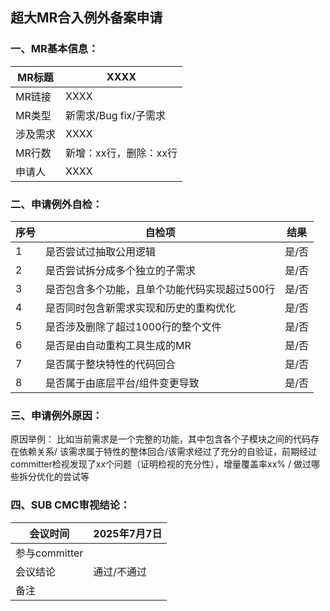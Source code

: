 ## 超大MR合入例外备案申请
### 一、MR基本信息：
| MR标题  | XXXX |
|---|---|
| MR链接  | XXXX |
| MR类型  | 新需求/Bug fix/子需求 |
| 涉及需求  | XXXX |
| MR行数  | 新增：xx行，删除：xx行 |
| 申请人  | XXXX |

### 二、申请例外自检：
| 序号  | 自检项 | 结果 |
|---|---|---|
| 1  | 是否尝试过抽取公用逻辑 | 是/否 |
| 2  | 是否尝试拆分成多个独立的子需求 | 是/否 |
| 3  | 是否包含多个功能，且单个功能代码实现超过500行 | 是/否 |
| 4  | 是否同时包含新需求实现和历史的重构优化 | 是/否 |
| 5  | 是否涉及删除了超过1000行的整个文件 | 是/否 |
| 6  | 是否是由自动重构工具生成的MR | 是/否 |
| 7  | 是否属于整块特性的代码回合 | 是/否 |
| 8  | 是否属于由底层平台/组件变更导致 | 是/否 |

### 三、申请例外原因：

原因举例：
比如当前需求是一个完整的功能，其中包含各个子模块之间的代码存在依赖关系/
该需求属于特性的整体回合/该需求经过了充分的自验证，前期经过committer检视发现了xx个问题（证明检视的充分性），增量覆盖率xx% / 做过哪些拆分优化的尝试等

### 四、SUB CMC审视结论：

| 会议时间  | 2025年7月7日 |
|---|---|
| 参与committer  |  |
| 会议结论  | 通过/不通过 |
| 备注  |  |
